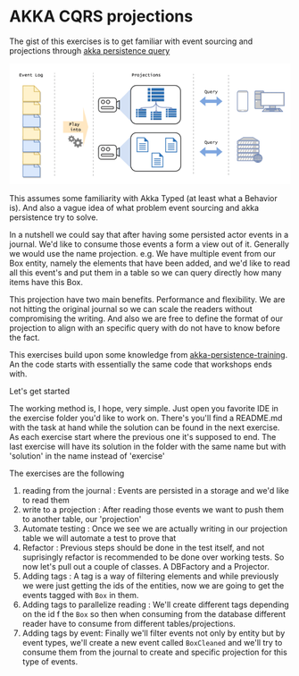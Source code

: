 
# AKKA CQRS projections
The gist of this exercises is to get familiar with event sourcing and projections through [akka persistence query](https://doc.akka.io/docs/akka/current/persistence-query.html)

![projections](projection1.png)

This assumes some familiarity with Akka Typed (at least what a Behavior is). And also a vague idea of what problem event sourcing and akka persistence try to solve.

In a nutshell we could say that after having some persisted actor events in a journal. We'd like to consume those events
a form a view out of it. Generally we would use the name projection. e.g. We have multiple event from our Box entity, 
namely the elements that have been added, and we'd like to read all this event's and put them in a table so we can
query directly how many items have this Box. 

This projection have two main benefits. Performance and flexibility. We are not hitting the original journal so we can scale the readers without compromising the writing. And also we are free to define the format of our projection to align with an specific query with do not have to know before the fact.  

This exercises build upon some knowledge from [akka-persistence-training](https://github.com/franciscolopezsancho/akka-persistence-training/). An the code starts with essentially the same code that workshops ends with. 

Let's get started


The working method is, I hope, very simple. Just open you favorite IDE in the exercise folder you'd like to work
on. There's you'll find a README.md with the task at hand while the solution can be found in the next exercise. As each
exercise start where the previous one it's supposed to end. The last exercise will have its solution in
the folder with the same name but with 'solution' in the name instead of 'exercise'

The exercises are the following

   1. reading from the journal : Events are persisted in a storage and we'd like to read them
   2. write to a projection : After reading those events we want to push them to another table, our 'projection'
   3.  Automate testing : Once we see we are actually writing in our projection table we will automate a test to prove that
   4. Refactor : Previous steps should be done in the test itself, and not suprisingly refactor is recommended to be done over working tests. So now let's pull out a couple of classes. A DBFactory and a Projector.
   5.  Adding tags : A tag is a way of filtering elements and while previously we were just getting the ids of the entities, now we are going to get the events tagged with `Box` in them.
   6.  Adding tags to parallelize reading : We'll create different tags depending on the id f the `Box` so then when consuming from the database different reader have to consume from different tables/projections.
   7. Adding tags by event: Finally we'll filter events not only by entity but by event types, we'll create a new event called `BoxCleaned` and we'll try to consume them from the journal to create and specific projection for this type of events.